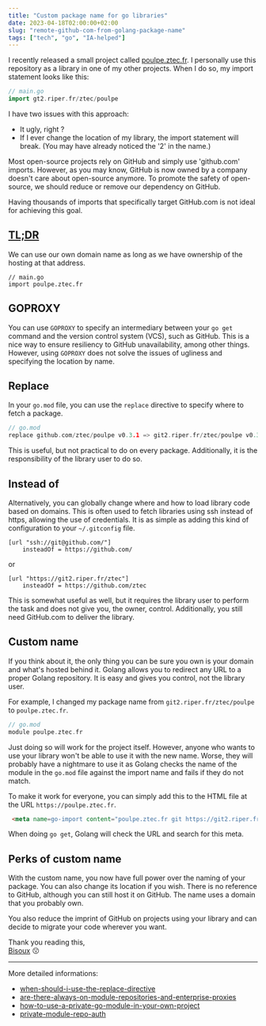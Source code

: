 ```yaml
---
title: "Custom package name for go libraries"
date: 2023-04-18T02:00:00+02:00
slug: "remote-github-com-from-golang-package-name"
tags: ["tech", "go", "IA-helped"]
---
```


I recently released a small project called [poulpe.ztec.fr](https://poulpe.ztec.fr). 
I personally use this repository as a library in one of my other projects. When I do so, my import statement looks like this:

```go
// main.go
import gt2.riper.fr/ztec/poulpe
```

I have two issues with this approach:
 - It ugly, right ?
 - If I ever change the location of my library, the import statement will break. (You may have already noticed the '2' in the name.)

Most open-source projects rely on GitHub and simply use 'github.com' imports. 
However, as you may know, GitHub is now owned by a company doesn't care about open-source anymore. 
To promote the safety of open-source, we should reduce or remove our dependency on GitHub.

Having thousands of imports that specifically target GitHub.com is not ideal for achieving this goal.


## [TL;DR](#custom-name)
We can use our own domain name as long as we have ownership of the hosting at that address.
```text
// main.go
import poulpe.ztec.fr
```

## GOPROXY 

You can use `GOPROXY` to specify an intermediary between your `go get` command and the version control system (VCS), such as GitHub. 
This is a nice way to ensure resiliency to GitHub unavailability, among other things.
However, using `GOPROXY` does not solve the issues of ugliness and specifying the location by name.

## Replace

In your `go.mod` file, you can use the `replace` directive to specify where to fetch a package.

```go
// go.mod
replace github.com/ztec/poulpe v0.3.1 => git2.riper.fr/ztec/poulpe v0.3.1
```

This is useful, but not practical to do on every package. Additionally, it is the responsibility of the library user to do so.

## Instead of

Alternatively, you can globally change where and how to load library code based on domains. This is often used to fetch
libraries using ssh instead of https, allowing the use of credentials. It is as simple as adding this kind of configuration to your `~/.gitconfig` file.


```text
[url "ssh://git@github.com/"]
	insteadOf = https://github.com/
```

or

```text
[url "https://git2.riper.fr/ztec"]
	insteadOf = https://github.com/ztec
```

This is somewhat useful as well, but it requires the library user to perform the task and does not give you, the owner, control. 
Additionally, you still need GitHub.com to deliver the library.

## Custom name

If you think about it, the only thing you can be sure you own is your domain and what's hosted behind it. Golang allows 
you to redirect any URL to a proper Golang repository. It is easy and gives you control, not the library user.

For example, I changed my package name from `git2.riper.fr/ztec/poulpe` to `poulpe.ztec.fr`.

```go
// go.mod
module poulpe.ztec.fr
```

Just doing so will work for the project itself. However, anyone who wants to use your library won't be able to use it with the new name.
Worse, they will probably have a nightmare to use it as Golang checks the name of the module in the `go.mod` file against the import name 
and fails if they do not match.

To make it work for everyone, you can simply add this to the HTML file at the URL `https://poulpe.ztec.fr`.

```html
 <meta name=go-import content="poulpe.ztec.fr git https://git2.riper.fr/ztec/poulpe.git">
```

When doing `go get`, Golang will check the URL and search for this meta.

## Perks of custom name
With the custom name, you now have full power over the naming of your package. You can also change its location if you wish. 
There is no reference to GitHub, although you can still host it on GitHub. 
The name uses a domain that you probably own.

You also reduce the imprint of GitHub on projects using your library and can decide to migrate your code wherever you want.

Thank you reading this,\
[Bisoux](/page/bisoux) :kissing:

---
More detailed informations:
 - [when-should-i-use-the-replace-directive](https://github.com/golang/go/wiki/Modules#when-should-i-use-the-replace-directive)
 - [are-there-always-on-module-repositories-and-enterprise-proxies](https://github.com/golang/go/wiki/Modules#are-there-always-on-module-repositories-and-enterprise-proxies)
 - [how-to-use-a-private-go-module-in-your-own-project](https://www.digitalocean.com/community/tutorials/how-to-use-a-private-go-module-in-your-own-project)
 - [private-module-repo-auth](https://go.dev/ref/mod#private-module-repo-auth)
